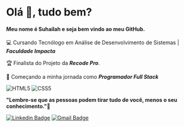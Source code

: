 # Olá :wave:, tudo bem?
#### Meu nome é Suhailah e seja bem vindo ao meu GitHub. 
  
  
:computer: Cursando Tecnólogo em Análise de Desenvolvimento de Sistemas | **_Faculdade Impacta_**
  
:trophy: Finalista do Projeto da **_Recode Pro_**.

  
:rocket: Começando a minha jornada como **_Programador Full Stack_**

![HTML5](https://icongr.am/devicon/html5-original-wordmark.svg?size=29&color=currentColor) ![CSS5](https://icongr.am/devicon/css3-original-wordmark.svg?size=29&color=currentColor)
 
 
   **"Lembre-se que as pessoas podem tirar tudo de você, menos o seu conhecimento."🧠**
   
[![Linkedin Badge](https://img.shields.io/badge/-LinkedIn-blue?style=flat-square&logo=Linkedin&logoColor=white&link=https://www.linkedin.com/in/suhailah-concei%C3%A7%C3%A3o-43069a150/])](https://www.linkedin.com/in/suhailah-concei%C3%A7%C3%A3o-43069a150/) [![Gmail Badge](https://img.shields.io/badge/-Gmail-c14438?style=flat-square&logo=Gmail&logoColor=white&link=mailto:dev.suhmoraes@gmail.com)](mailto:dev.suhmoraes@gmail.com)
